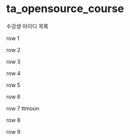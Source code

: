 # ta_opensource_course

수강생 아이디 목록

row 1

row 2

row 3

row 4

row 5

row 6

row 7
ttmoon

row 8

row 9
